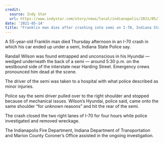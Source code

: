 ```yaml
---
credit:
  source: Indy Star
  url: https://www.indystar.com/story/news/local/indianapolis/2021/05/13/indianapolis-crash-franklin-man-dies-car-semi-interstate-70/5084767001/
date: '2021-05-14'
title: "Franklin man dies after crashing into semi on I-70, Indiana State Police say"
---
```

A 55-year-old Franklin man died Thursday afternoon in an I-70 crash in which his car ended up under a semi, Indiana State Police say.

Randall Wilson was found entrapped and unconscious in his Hyundai — wedged underneath the back of a semi — around 5:30 p.m. on the westbound side of the interstate near Harding Street. Emergency crews pronounced him dead at the scene.

The driver of the semi was taken to a hospital with what police described as minor injuries.

Police say the semi driver pulled over to the right shoulder and stopped because of mechanical issues. Wilson’s Hyundai, police said, came onto the same shoulder “for unknown reasons” and hit the rear of the semi.

The crash closed the two right lanes of I-70 for four hours while police investigated and removed wreckage.

The Indianapolis Fire Department, Indiana Department of Transportation and Marion County Coroner’s Office assisted in the ongoing investigation.
